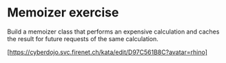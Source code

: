 # Memoizer exercise

Build a memoizer class that performs an expensive calculation and
caches the result for future requests of the same calculation.

[https://cyberdojo.svc.firenet.ch/kata/edit/D97C561B8C?avatar=rhino]
